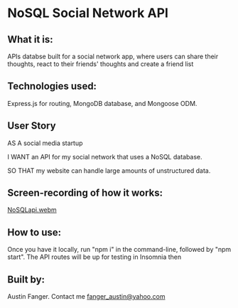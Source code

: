 # NoSQL Social Network API

## What it is: 
APIs databse built for a social network app, where users can share their thoughts, react to their friends' thoughts and create a friend list

## Technologies used: 
Express.js for routing, MongoDB database, and Mongoose ODM.

## User Story
AS A social media startup   

I WANT an API for my social network that uses a NoSQL database. 

SO THAT my website can handle large amounts of unstructured data. 


## Screen-recording of how it works:
[NoSQLapi.webm]()


## How to use:
Once you have it locally, run "npm i" in the command-line, followed by "npm start". The API routes will be up for testing in Insomnia then

## Built by:
Austin Fanger. Contact me fanger_austin@yahoo.com